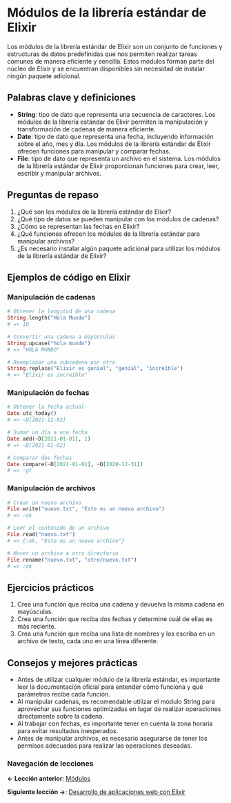 
# Módulos de la librería estándar de Elixir

Los módulos de la librería estándar de Elixir son un conjunto de funciones y estructuras de datos predefinidas que nos permiten realizar tareas comunes de manera eficiente y sencilla. Estos módulos forman parte del núcleo de Elixir y se encuentran disponibles sin necesidad de instalar ningún paquete adicional. 

## Palabras clave y definiciones

- **String**: tipo de dato que representa una secuencia de caracteres. Los módulos de la librería estándar de Elixir permiten la manipulación y transformación de cadenas de manera eficiente.
- **Date**: tipo de dato que representa una fecha, incluyendo información sobre el año, mes y día. Los módulos de la librería estándar de Elixir ofrecen funciones para manipular y comparar fechas.
- **File**: tipo de dato que representa un archivo en el sistema. Los módulos de la librería estándar de Elixir proporcionan funciones para crear, leer, escribir y manipular archivos.

## Preguntas de repaso

1. ¿Qué son los módulos de la librería estándar de Elixir?
2. ¿Qué tipo de datos se pueden manipular con los módulos de cadenas?
3. ¿Cómo se representan las fechas en Elixir?
4. ¿Qué funciones ofrecen los módulos de la librería estándar para manipular archivos?
5. ¿Es necesario instalar algún paquete adicional para utilizar los módulos de la librería estándar de Elixir?

## Ejemplos de código en Elixir

### Manipulación de cadenas

```elixir
# Obtener la longitud de una cadena
String.length("Hola Mundo")
# => 10

# Convertir una cadena a mayúsculas
String.upcase("hola mundo")
# => "HOLA MUNDO"

# Reemplazar una subcadena por otra
String.replace("Elixir es genial", "genial", "increíble")
# => "Elixir es increíble"
```

### Manipulación de fechas

```elixir
# Obtener la fecha actual
Date.utc_today()
# => ~D[2021-12-03]

# Sumar un día a una fecha
Date.add(~D[2021-01-01], 1)
# => ~D[2021-01-02]

# Comparar dos fechas
Date.compare(~D[2021-01-01], ~D[2020-12-31])
# => :gt
```

### Manipulación de archivos

```elixir
# Crear un nuevo archivo
File.write("nuevo.txt", "Este es un nuevo archivo")
# => :ok

# Leer el contenido de un archivo
File.read("nuevo.txt")
# => {:ok, "Este es un nuevo archivo"}

# Mover un archivo a otro directorio
File.rename("nuevo.txt", "otro/nuevo.txt")
# => :ok
```

## Ejercicios prácticos

1. Crea una función que reciba una cadena y devuelva la misma cadena en mayúsculas.
2. Crea una función que reciba dos fechas y determine cuál de ellas es más reciente.
3. Crea una función que reciba una lista de nombres y los escriba en un archivo de texto, cada uno en una línea diferente.

## Consejos y mejores prácticas

- Antes de utilizar cualquier módulo de la librería estándar, es importante leer la documentación oficial para entender cómo funciona y qué parámetros recibe cada función.
- Al manipular cadenas, es recomendable utilizar el módulo String para aprovechar sus funciones optimizadas en lugar de realizar operaciones directamente sobre la cadena.
- Al trabajar con fechas, es importante tener en cuenta la zona horaria para evitar resultados inesperados.
- Antes de manipular archivos, es necesario asegurarse de tener los permisos adecuados para realizar las operaciones deseadas.

### Navegación de lecciones

**<- Lección anterior**: [Módulos](modulos.md)

**Siguiente lección ->**: [Desarrollo de aplicaciones web con Elixir](desarrollo_de_aplicaciones_web_con_elixir.md)

